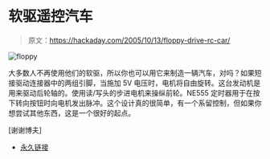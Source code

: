 # 软驱遥控汽车

> 原文：<https://hackaday.com/2005/10/13/floppy-drive-rc-car/>

![floppy](img/f796f85c2a2742deeeb7bd0a8749dfb3.png)

大多数人不再使用他们的软驱，所以你也可以用它来制造一辆汽车，对吗？如果短接驱动连接器中的两组引脚，当施加 5V 电压时，电机将自由旋转。这台发动机是用来驱动后轮轴的。使用读/写头的步进电机来操纵前轮。NE555 定时器用于在按下转向按钮时向电机发出脉冲。这个设计真的很简单，有一个系留控制，但如果你想尝试其他东西，这是一个很好的起点。

[谢谢博夫]

*   [永久链接](http://www.generation5.org/content/2001/floppy.asp)